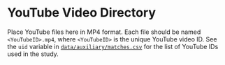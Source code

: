 # YouTube Video Directory
Place YouTube files here in MP4 format. Each file should be named `<YouTubeID>.mp4`, where `<YouTubeID>` is the unique YouTube video ID. See the `uid` variable in [`data/auxiliary/matches.csv`](../auxiliary/matches.csv) for the list of YouTube IDs used in the study. 
